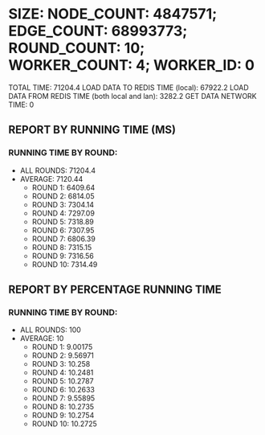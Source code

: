 
# SIZE: NODE_COUNT: 4847571; EDGE_COUNT: 68993773; ROUND_COUNT: 10; WORKER_COUNT: 4; WORKER_ID: 0
 TOTAL TIME: 71204.4
 LOAD DATA TO REDIS TIME (local): 67922.2
 LOAD DATA FROM REDIS TIME (both local and lan): 3282.2
 GET DATA NETWORK TIME: 0

## REPORT BY RUNNING TIME (MS)

 ### RUNNING TIME BY ROUND:

  + ALL ROUNDS: 71204.4
  + AVERAGE: 7120.44
     + ROUND 1: 6409.64
     + ROUND 2: 6814.05
     + ROUND 3: 7304.14
     + ROUND 4: 7297.09
     + ROUND 5: 7318.89
     + ROUND 6: 7307.95
     + ROUND 7: 6806.39
     + ROUND 8: 7315.15
     + ROUND 9: 7316.56
     + ROUND 10: 7314.49

## REPORT BY PERCENTAGE RUNNING TIME

 ### RUNNING TIME BY ROUND:

  + ALL ROUNDS: 100
  + AVERAGE: 10
     + ROUND 1: 9.00175
     + ROUND 2: 9.56971
     + ROUND 3: 10.258
     + ROUND 4: 10.2481
     + ROUND 5: 10.2787
     + ROUND 6: 10.2633
     + ROUND 7: 9.55895
     + ROUND 8: 10.2735
     + ROUND 9: 10.2754
     + ROUND 10: 10.2725

